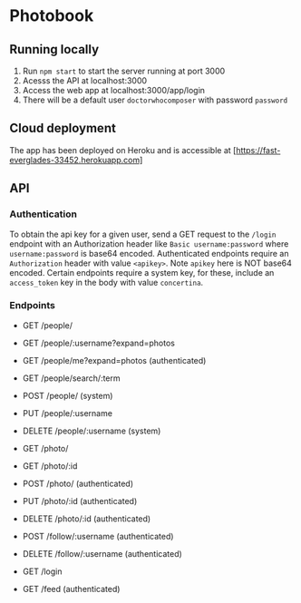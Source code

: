 # Photobook
## Running locally
1. Run `npm start` to start the server running at port 3000
2. Acesss the API at localhost:3000
3. Access the web app at localhost:3000/app/login
4. There will be a default user `doctorwhocomposer` with password `password`

## Cloud deployment
The app has been deployed on Heroku and is accessible at
[https://fast-everglades-33452.herokuapp.com]

## API
### Authentication
To obtain the api key for a given user, send a GET request to the `/login`
endpoint with an Authorization header like `Basic username:password` where
`username:password` is base64 encoded.
Authenticated endpoints require an `Authorization` header with value `<apikey>`.
Note `apikey` here is NOT base64 encoded.
Certain endpoints require a system key, for these, include an `access_token`
key in the body with value `concertina`.

### Endpoints
- GET /people/
- GET /people/:username?expand=photos
- GET /people/me?expand=photos (authenticated)
- GET /people/search/:term
- POST /people/ (system)
- PUT /people/:username
- DELETE /people/:username (system)


- GET /photo/
- GET /photo/:id
- POST /photo/ (authenticated)
- PUT /photo/:id (authenticated)
- DELETE /photo/:id (authenticated)


- POST /follow/:username (authenticated)
- DELETE /follow/:username (authenticated)


- GET /login
- GET /feed (authenticated)
